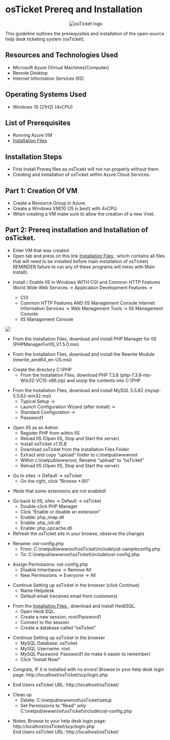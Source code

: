 # osTicket Prereq and Installation
<p align="center">
<img src="https://i.imgur.com/Clzj7Xs.png" alt="osTicket logo"/>
</p>


This guideline outlines the prerequisites and installation of the open-source help desk ticketing system (osTicket).<br />




<h2>Resources and Technologies Used</h2>

- Microsoft Azure (Virtual Machines/Computer)
- Remote Desktop
- Internet Information Services (IIS)

<h2>Operating Systems Used </h2>

- Windows 10</b> (21H2) (4vCPU)

<h2>List of Prerequisites</h2>

- Running Azure VM
- <a href="https://drive.google.com/drive/u/0/folders/1APMfNyfNzcxZC6EzdaNfdZsUwxWYChf6"> Installation Files </a>


<h2>Installation Steps</h2>

- First Install Prereq files as osTicekt will not run properly without them.
- Creating and installation of osTicket within Azure Cloud Services.

<h2>Part 1: Creation Of VM </h2>
 
 - Create a Resource Group in Azure.
 - Create a Windows VM(10 OS is best) with 4vCPU.
- When creating a VM make sure to allow the creation of a new Vnet.



<h2>Part 2: Prereq installation and Installation of osTicket.</h2>


- Enter VM that was created.
- Open tab and press on this link <a href="https://drive.google.com/drive/u/1/folders/1APMfNyfNzcxZC6EzdaNfdZsUwxWYChf6"> Installation Files </a> : which contains all files that will need to be installed before main installation of osTicket( REMINDER failure to run any of these programs will mess with Main Install).

<ul><!-- Start of main list -->
    <li>Install / Enable IIS in Windows WITH
CGI and Common HTTP Features
World Wide Web Services -> Application Development Features -></li>
 <ul><!-- Start of main list -->
     <li>CGI</li>
      <li>Common HTTP Features AND IIS Management Console Internet Information Services -> Web Management Tools -> IIS Management Console</li>
	     <li>IIS Management Console</li>
</ul><!-- end of main list --> </ul>

<img src="https://support.winhost.com/AvatarHandler.ashx?fid=2777549&key=3721805266">
 


- From the Installation Files, download and install PHP Manager for IIS (PHPManagerForIIS_V1.5.0.msi)

- From the Installation Files, download and install the Rewrite Module (rewrite_amd64_en-US.msi)
<ul><!--Start of main list -->
    <li>Create the directory C:\PHP
      <ul><!--Start of nested list--> 
          <li>From the Installation Files, download PHP 7.3.8 (php-7.3.8-nts-Win32-VC15-x86.zip) and unzip the contents into C:\PHP</li>
      </ul><!--End of nested list-->
    </li>
</ul><!--End of main list-->

 <ul><!--Start main list-->
     <li>From the Installation Files, download and install MySQL 5.5.62 (mysql-5.5.62-win32.msi)
 <ul><!--Start of nested list-->
	 <li>Typical Setup ->
         <li>Launch Configuration Wizard (after install) ->
         <li>Standard Configuration ->
         <li>Password1</li>
 </ul><!--End of nested list-->
     </li>
 </ul><!--End of main list-->
 

<ul><!--Start of main list-->
	<li>Open IIS as an Admin
 <ul><!--Start of nested list-->
     <li>Register PHP from within IIS
     <li>Reload IIS (Open IIS, Stop and Start the server)
     <li>Install osTicket v1.15.8
     <li>Download osTicket from the Installation Files Folder
     <li>Extract and copy “upload” folder to c:\inetpub\wwwroot
     <li>Within c:\inetpub\wwwroot, Rename “upload” to “osTicket”
     <li>Reload IIS (Open IIS, Stop and Start the server)</li>
 </ul><!--End of nestted list-->
	</li>

 </ul><!--End of main list-->
 
<ul><!--Start of main list-->
	<li>Go to sites -> Default -> osTicket
<ul><!--Start of nested list-->
	<li>On the right, click “Browse *:80”</li>
</ul><!--End of nested list-->
	</li> 
</ul><!--End of main list-->

- !Note that some extensions are not enabled!
<ul><!--Start of main list-->
	<li>Go back to IIS, sites -> Default -> osTicket
		<ul><!--Start of nested list-->
			<li>Double-click PHP Manager
			<li>Click “Enable or disable an extension”
			<li>Enable: php_imap.dll
			<li>Enable: php_intl.dll
			<li>Enable: php_opcache.dll</li>
		</ul><!--End of nested list-->
	<li>Refresh the osTicket site in your browse, observe the changes
	</li>
</ul><!--End of main list-->

<ul><!--Start of main list-->
	<li>Rename: ost-config.php
		<ul><!--Start of nested list-->
			<li>From: C:\inetpub\wwwroot\osTicket\include\ost-sampleconfig.php
			<li>To: C:\inetpub\wwwroot\osTicket\include\ost-config.php</li>
		</ul><!--End of nested list-->
	</li>
</ul><!--End of main list-->

<ul><!--Start of main list-->
        <li>Assign Permissions: ost-config.php
		<ul><!--Start of nested list-->
			<li>Disable inheritance -> Remove All
			<li>New Permissions -> Everyone -> All</li>
		</ul><!--End of nested list-->
	</li>
</ul><!--End of main list-->

<ul><!--Start of main list-->
	<li>Continue Setting up osTicket in the browser (click Continue)
		<ul><!--Start of nested list-->
			<li>Name Helpdesk
			<li>Default email (receives email from customers)</li>
		</ul><!--End of nested list-->
	</li>
</ul><!--End of main list-->

<ul><!--Start of main list-->
        <li>From the  <a href="https://drive.google.com/drive/u/1/folders/1APMfNyfNzcxZC6EzdaNfdZsUwxWYChf6"> Installation Files </a>, download and install HeidiSQL.
		<ul><!--Start of nested list-->
			<li>Open Heidi SQL
			<li>Create a new session, root/Password1
			<li>Connect to the session
			<li>Create a database called “osTicket”</li>
		</ul><!--End of nested list-->
	</li>
</ul><!--End of main list-->

<ul><!--Start of main list-->
        <li>Continue Setting up osTicket in the browser
		<ul><!--Startr of nested list-->
			<li>MySQL Database: osTicket
			<li>MySQL Username: root
			<li>MySQL Password: Password1 (to make it easier to remember)
			<li>Click “Install Now!”</li>
		</ul><!--End of nested list-->
	</li>
</ul><!--End of main list-->

- Congrats, IF it is installed with no errors!
Browse to your help desk login page: http://localhost/osTicket/scp/login.php

- End Users osTicket URL:
http://localhost/osTicket/ 

<ul><!--Start of main list-->
	<li>Clean up
		<ul><!--Star of nested list-->
			<li>Delete: C:\inetpub\wwwroot\osTicket\setup
			<li>Set Permissions to “Read” only: C:\inetpub\wwwroot\osTicket\include\ost-config.php</li>
		</ul><!--End of nested list-->
	</li>
</ul><!--End of main list-->

- Notes:
Browse to your help desk login page: http://localhost/osTicket/scp/login.php  
End Users osTicket URL: http://localhost/osTicket/ 
<br />
